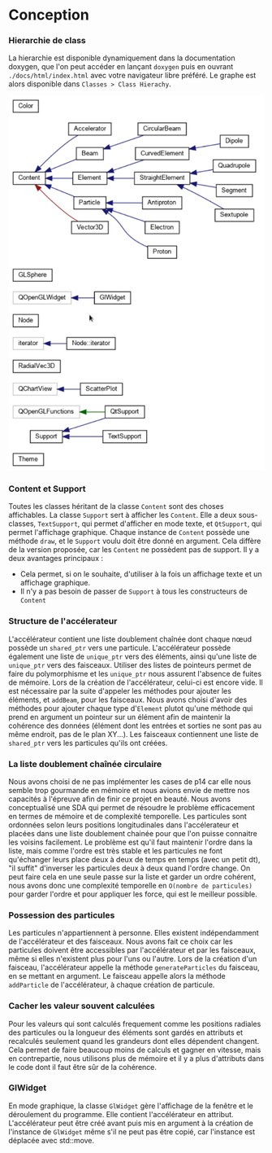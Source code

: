 # Conception
### Hierarchie de class

La hierarchie est disponible dynamiquement dans la documentation doxygen, que l'on peut accéder
en lançant `doxygen` puis en ouvrant `./docs/html/index.html` avec votre navigateur libre préféré.
Le graphe est alors disponible dans `Classes > Class Hierachy`.

[![Hierarchy of classes](assets/hierachy.png)](./docs/html/inherits.html)

### Content et Support

Toutes les classes héritant de la classe `Content` sont des choses affichables.
La classe `Support` sert à afficher les `Content`. Elle a deux sous-classes,
`TextSupport`, qui permet d'afficher en mode texte, et `QtSupport`,
qui permet l'affichage graphique. Chaque instance de `Content` possède une méthode
`draw`, et le `Support` voulu doit être donné en argument. 
Cela diffère de la version proposée, car les `Content` ne possèdent pas de support.
Il y a deux avantages principaux : 
 - Cela permet, si on le souhaite, d'utiliser à la fois 
un affichage texte et un affichage graphique.
 - Il n'y a pas besoin de passer de `Support` à tous les constructeurs de `Content`

### Structure de l'accélerateur
L'accélérateur contient une liste doublement chaînée dont chaque nœud possède 
un `shared_ptr` vers une particule.
L'accélérateur possède également une liste de `unique_ptr` vers des éléments, ainsi qu'une
liste de `unique_ptr` vers des faisceaux. Utiliser des listes de pointeurs permet de faire
du polymorphisme et les `unique_ptr` nous assurent l'absence de fuites de mémoire.
Lors de la création de l'accélérateur, celui-ci est encore vide. 
Il est nécessaire par la suite d'appeler les méthodes pour ajouter les éléments, et `addBeam`, pour les faisceaux.
Nous avons choisi d'avoir des méthodes pour ajouter chaque type d'`Element` plutot 
qu'une méthode qui prend en argument un pointeur sur un élément afin de 
maintenir la cohérence des données (élément dont les entrées et sorties 
ne sont pas au même endroit, pas de le plan XY...).
Les faisceaux contiennent une liste de `shared_ptr` vers les particules
qu'ils ont créées.

### La liste doublement chaînée circulaire 

Nous avons choisi de ne pas implémenter les cases de p14 car elle nous semble trop gourmande 
en mémoire et nous avions envie de mettre nos capacités à l'épreuve afin de finir ce projet 
en beauté. Nous avons conceptualisé une SDA qui permet de résoudre le problème efficacement
en termes de mémoire et de complexité temporelle. Les particules sont ordonnées selon leurs 
positions longitudinales dans l'accélerateur et placées dans une liste doublement chainée 
pour que l'on puisse connaitre les voisins facilement. Le problème est qu'il faut maintenir 
l'ordre dans la liste, mais comme l'ordre est très stable et les particules ne font qu'échanger
leurs place deux à deux de temps en temps (avec un petit dt), "il suffit" d'inverser les 
particules deux à deux quand l'ordre change. On peut faire cela en une seule passe sur 
la liste et garder un ordre cohérent, nous avons donc une complexité temporelle en 
`O(nombre de particules)` pour garder l'ordre et pour appliquer les force, qui est le 
meilleur possible.


### Possession des particules

Les particules n'appartiennent à personne. Elles existent indépendamment de l'accélérateur
et des faisceaux. Nous avons fait ce choix car les particules doivent être accessibles par
l'accélérateur et par les faisceaux, même si elles n'existent plus pour l'uns ou l'autre. 
Lors de la création d'un faisceau, l'accélérateur appelle la méthode `generateParticles` 
du faisceau, en se mettant en argument. Le faisceau appelle alors la méthode `addParticle` de l'accélérateur, à chaque création de particule.

### Cacher les valeur souvent calculées

Pour les valeurs qui sont calculés frequement comme les positions radiales des particules
ou la longueur des éléments sont gardés en attributs et recalculés seulement quand
les grandeurs dont elles dépendent changent. Cela permet de faire beaucoup moins de calculs 
et gagner en vitesse, mais en contrepartie, nous utilisons plus de mémoire et il y a plus 
d'attributs dans le code dont il faut être sûr de la cohérence. 

### GlWidget
En mode graphique, la classe `GlWidget` gère l'affichage de la fenêtre et le déroulement
du programme. Elle contient l'accélérateur en attribut. L'accélérateur peut être créé avant
puis mis en argument à la création de l'instance de `GlWidget`
 même s'il ne peut pas être copié, car l'instance est déplacée avec std::move.
